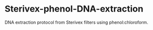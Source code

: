 # Sterivex-phenol-DNA-extraction
DNA extraction protocol from Sterivex filters using phenol:chloroform.
